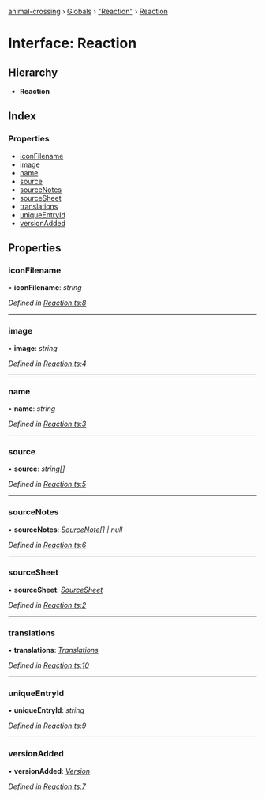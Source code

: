[animal-crossing](../README.md) › [Globals](../globals.md) › ["Reaction"](../modules/_reaction_.md) › [Reaction](_reaction_.reaction.md)

# Interface: Reaction

## Hierarchy

* **Reaction**

## Index

### Properties

* [iconFilename](_reaction_.reaction.md#iconfilename)
* [image](_reaction_.reaction.md#image)
* [name](_reaction_.reaction.md#name)
* [source](_reaction_.reaction.md#source)
* [sourceNotes](_reaction_.reaction.md#sourcenotes)
* [sourceSheet](_reaction_.reaction.md#sourcesheet)
* [translations](_reaction_.reaction.md#translations)
* [uniqueEntryId](_reaction_.reaction.md#uniqueentryid)
* [versionAdded](_reaction_.reaction.md#versionadded)

## Properties

###  iconFilename

• **iconFilename**: *string*

*Defined in [Reaction.ts:8](https://github.com/Norviah/animal-crossing/blob/2c80bbc/module/types/Reaction.ts#L8)*

___

###  image

• **image**: *string*

*Defined in [Reaction.ts:4](https://github.com/Norviah/animal-crossing/blob/2c80bbc/module/types/Reaction.ts#L4)*

___

###  name

• **name**: *string*

*Defined in [Reaction.ts:3](https://github.com/Norviah/animal-crossing/blob/2c80bbc/module/types/Reaction.ts#L3)*

___

###  source

• **source**: *string[]*

*Defined in [Reaction.ts:5](https://github.com/Norviah/animal-crossing/blob/2c80bbc/module/types/Reaction.ts#L5)*

___

###  sourceNotes

• **sourceNotes**: *[SourceNote](../enums/_reaction_.sourcenote.md)[] | null*

*Defined in [Reaction.ts:6](https://github.com/Norviah/animal-crossing/blob/2c80bbc/module/types/Reaction.ts#L6)*

___

###  sourceSheet

• **sourceSheet**: *[SourceSheet](../enums/_reaction_.sourcesheet.md)*

*Defined in [Reaction.ts:2](https://github.com/Norviah/animal-crossing/blob/2c80bbc/module/types/Reaction.ts#L2)*

___

###  translations

• **translations**: *[Translations](_reaction_.translations.md)*

*Defined in [Reaction.ts:10](https://github.com/Norviah/animal-crossing/blob/2c80bbc/module/types/Reaction.ts#L10)*

___

###  uniqueEntryId

• **uniqueEntryId**: *string*

*Defined in [Reaction.ts:9](https://github.com/Norviah/animal-crossing/blob/2c80bbc/module/types/Reaction.ts#L9)*

___

###  versionAdded

• **versionAdded**: *[Version](../enums/_reaction_.version.md)*

*Defined in [Reaction.ts:7](https://github.com/Norviah/animal-crossing/blob/2c80bbc/module/types/Reaction.ts#L7)*
